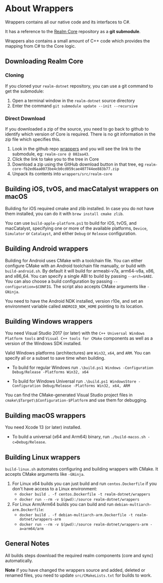 About Wrappers
==============

Wrappers contains all our native code and its interfaces to C#.

It has a reference to the [Realm Core](https://github.com/realm/realm-core) repository as a **git submodule**.

Wrappers also contains a small amount of C++ code which provides the mapping from C# to the Core logic.

Downloading Realm Core
-----------------------

### Cloning

If you cloned your `realm-dotnet` repository, you can use a git command to get the submodule:

1. Open a terminal window in the `realm-dotnet` source directory
1. Enter the command `git submodule update --init --recursive`


### Direct Download

If you downloaded a zip of the source, you need to go back to github to identify which version of Core is required. There is no git information in the zip file which specifies this.

1. Look in the github repo [wrappers](https://github.com/realm/realm-dotnet/tree/main/wrappers) and you will see the link to the submodule, eg: `realm-core @ 802aa43`.
1. Click the link to take you to the tree in Core
1. Download a zip using the GitHub download button in that tree, eg `realm-core-fb2ed6aa0073be4cb0cd059cae407744ee883b77.zip`
1. Unpack its contents into `wrappers/src/realm-core`

Building iOS, tvOS, and macCatalyst wrappers on macOS
------------------------------------------

Building for iOS required cmake and zlib installed. In case you do not have them installed, you can do it with `brew install cmake zlib`.

You can use `build-apple-platform.ps1` to build for iOS, tvOS, and macCatalyst, specifying one or more of the available platforms, `Device`, `Simulator` or `Catalayst`, and either `Debug` or `Release` configuration.

Building Android wrappers
-------------

Building for Android uses CMake with a toolchain file. You can either configure CMake with an Android toolchain file manually, or build with `build-android.sh`. By default it will build for armeabi-v7a, arm64-v8a, x86, and x86_64. You can specify a single ABI to build by passing `--arch=$ABI`. You can also choose a build configuration by passing `--configuration=$CONFIG`. The script also accepts CMake arguments like `-GNinja`.

You need to have the Android NDK installed, version r10e, and set an environment variable called `ANDROID_NDK_HOME` pointing to its location.

Building Windows wrappers
-------------

You need Visual Studio 2017 (or later) with the `C++ Universal Windows Platform tools` and `Visual C++ tools for CMake` components as well as a version of the Windows SDK installed.

Valid Windows platforms (architectures) are `Win32`, `x64`, and `ARM`. You can specify all or a subset to save time when building.

* To build for regular Windows run `.\build.ps1 Windows -Configuration Debug/Release -Platforms Win32, x64`

* To build for Windows Universal run `.\build.ps1 WindowsStore -Configuration Debug/Release -Platforms Win32, x64, ARM`

You can find the CMake-generated Visual Studio project files in `cmake\$Target\$Configuration-$Platform` and use them for debugging.

Building macOS wrappers
-------------

You need Xcode 13 (or later) installed.

* To build a universal (x64 and Arm64) binary, run `./build-macos.sh -c=Debug/Release`.

Building Linux wrappers
-------------

`build-linux.sh` automates configuring and building wrappers with CMake. It accepts CMake arguments like `-GNinja`.

  1. For Linux x64 builds you can just build and run `centos.Dockerfile` if you don't have access to a Linux environment:
     * `docker build . -f centos.Dockerfile -t realm-dotnet/wrappers`
     * `docker run --rm -v $(pwd):/source realm-dotnet/wrappers`
  1. For Linux Arm/Arm64 builds you can build and run `debian-multiarch-arm.Dockerfile`:
     * `docker build . -f debian-multiarch-arm.Dockerfile -t realm-dotnet/wrappers-arm`
     * `docker run --rm -v $(pwd):/source realm-dotnet/wrappers-arm -a=arm64/arm`

General Notes
-------------
All builds steps download the required realm components (core and sync) automatically.

**Note** if you have changed the wrappers source and added, deleted or renamed files, you need to update `src/CMakeLists.txt` for builds to work.
